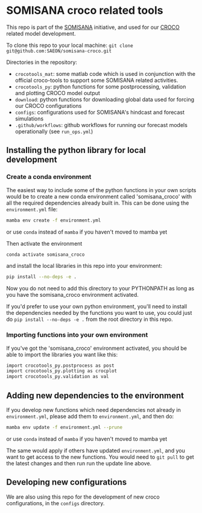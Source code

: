 # SOMISANA croco related tools

This repo is part of the [SOMISANA](https://somisana.ac.za/) initiative, and used for our [CROCO](https://www.croco-ocean.org/) related model development.

To clone this repo to your local machine:
`git clone git@github.com:SAEON/somisana-croco.git`

Directories in the repository: 
- `crocotools_mat`:    some matlab code which is used in conjunction with the official croco-tools to support some SOMISANA related activities. 
- `crocotools_py`:     python functions for some postprocessing, validation and plotting CROCO model output
- `download`:          python functions for downloading global data used for forcing our CROCO configurations
- `configs`:           configurations used for SOMISANA's hindcast and forecast simulations
- `.github/workflows`: github workflows for running our forecast models operationally (see `run_ops.yml`)

## Installing the python library for local development

### Create a conda environment

The easiest way to include some of the python functions in your own scripts would be to create a new conda environment called 'somisana\_croco' with all the required dependencies already built in. This can be done using the `environment.yml` file:
```sh
mamba env create -f environment.yml
```
or use `conda` instead of `mamba` if you haven't moved to mamba yet

Then activate the environment
```sh
conda activate somisana_croco
```

and install the local libraries in this repo into your environment:
```sh
pip install --no-deps -e .
```
Now you do not need to add this directory to your PYTHONPATH as long as you have the somisana\_croco environment activated.

If you'd prefer to use your own python environment, you'll need to install the dependencies needed by the functions you want to use, you could just do `pip install --no-deps -e .` from the root directory in this repo.

### Importing functions into your own environment

If you've got the 'somisana\_croco' environment activated, you should be able to import the libraries you want like this:
```sh
import crocotools_py.postprocess as post
import crocotools_py.plotting as crocplot
import crocotools_py.validation as val
```

## Adding new dependencies to the environment

If you develop new functions which need dependencies not already in `environment.yml`, please add them to `environment.yml`, and then do:
```sh
mamba env update -f environment.yml --prune
```
or use `conda` instead of `mamba` if you haven't moved to mamba yet

The same would apply if others have updated `environment.yml`, and you want to get access to the new functions. You would need to `git pull` to get the latest changes and then run run the update line above. 

## Developing new configurations

We are also using this repo for the development of new croco configurations, in the `configs` directory.

